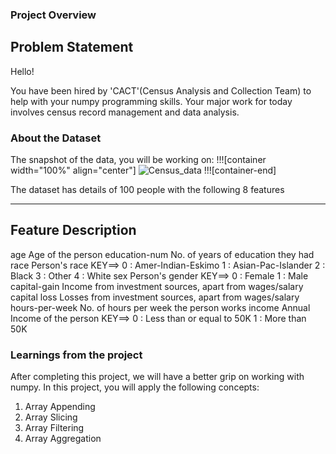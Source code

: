 ### Project Overview

 ## Problem Statement
Hello!

You have been hired by 'CACT'(Census Analysis and Collection Team) to help with your numpy programming skills. Your major work for today involves census record management and data analysis.

### About the Dataset
The snapshot of the data, you will be working on:
!!![container width="100%" align="center"]
![Census_data](undefined/account/b16/6a1f0c95-2915-474c-917f-dc711cc8d89b/b-732/bbc8a530-9d65-4541-9a8c-e5b405a55e60/file.PNG)
!!![container-end]

The dataset has details of 100 people with the following 8 features

---------------------------------------------------------------------------------------------------------------------------------
Feature                                         Description
---------------------------------------------------------------------------------------------------------------------------------
   age	                                  Age of the person
education-num                       No. of years of education they had
   race	                                  Person's race
                                                  KEY==> 0 : Amer-Indian-Eskimo
                                                                 1 : Asian-Pac-Islander
                                                                 2 : Black
                                                                 3 : Other
                                                                 4 : White
   sex	                                 Person's gender
                                                 KEY==> 0 : Female
                                                                1 : Male
capital-gain	                         Income from investment sources, apart from wages/salary
capital loss                            Losses from investment sources, apart from wages/salary
hours-per-week	                 No. of hours per week the person works
income                                    Annual Income of the person
                                                    KEY==> 0 : Less than or equal to 50K
                                                                   1 : More than 50K




### Learnings from the project

 After completing this project, we will have a better grip on working with numpy. In this project, you will apply the following concepts:

1. Array Appending
2. Array Slicing
3. Array Filtering
4. Array Aggregation


